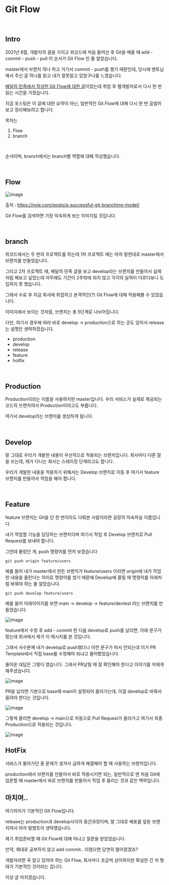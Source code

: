 

# Git Flow

<br>

## Intro


2021년 8월, 개발자의 꿈을 가지고 위코드에 처음 들어선 후 Git을 배울 때 add - commit - push - pull 이 순서가 Git Flow 인 줄 알았습니다.

master에서 브랜치 하나 파고 거기서 commit - push를 했기 때문인데, 당시에 멘토님께서 주신 글 하나를 읽고 내가 잘못알고 있었구나를 느꼈습니다.

[배달의 민족에서 작성한 Git Flow에 대한 글](https://techblog.woowahan.com/2553/)이었는데 취업 후 웹개발자로서 다시 한 번 읽는 시간을 가졌습니다.

지금 포스팅은 이 글에 대한 요약이 아닌, 일반적인 Git Flow에 대해 다시 한 번 곱씹어보고 정리해보려고 합니다.



목차는



1. Flow
2. branch 

<br>


순서이며, branch에서는 branch별 역할에 대해 작성했습니다.


<br>


## Flow


![image](https://user-images.githubusercontent.com/88086271/154072298-2716ac5b-5525-4f02-8f6b-0cab744e5a21.png)



출처 : https://nvie.com/posts/a-successful-git-branching-model/



Git Flow를 검색하면 가장 익숙하게 보는 이미지일 것입니다.

<br>

## branch


위코드에서는 두 번의 프로젝트를 하는데 1차 프로젝트 때는 아까 말한대로 master에서 브랜치를 만들었습니다.


그리고 2차 프로젝트 때, 배달의 민족 글을 보고 develop라는 브랜치를 만들어서 실제처럼 해보고 싶었는데 아무래도 기간이 2주밖에 되지 않고 각각의 실력이 다르다보니 도입하지 못 했습니다.


그래서 수료 후 지금 회사에 취업하고 본격적인(?) Git Flow에 대해 적용해볼 수 있었습니다.


이미지에서 보이는 것처럼, 브랜치는 총 5단계로 나뉘어집니다.



다만, 여기서 경우에 따라 바로 develop -> production으로 하는 곳도 있어서 release는 설명은 생략하겠습니다.



* production
* develop
* release
* feature
* hotfix

<br>

## Production


Production이라는 이름을 사용하지만 master입니다. 우리 서비스가 실제로 제공되는 코드의 브랜치여서 Production이라고도 부릅니다.


여기서 develop라는 브랜치를 생성하게 됩니다.

<br>



## Develop


말 그대로 우리가 개발한 내용이 우선적으로 적용되는 브랜치입니다. 회사마다 다른 말을 쓰는데, 제가 다니는 회사는 스테이징 단계라고도 합니다. 


우리가 개발한 내용을 적용하기 위해서는 Develop 브랜치로 이동 후 여기서 feature 브랜치를 만들어서 작업을 해야 합니다.



<br>

## Feature


feature 브랜치는 Git을 단 한 번이라도 다뤄본 사람이라면 굉장히 익숙하실 이름입니다.


내가 작업할 기능을 담당하는 브랜치이며 여기서 작업 후 Develop 브랜치로 Pull Request를 보내야 합니다.


그런데 몰랐던 게, push 명령어를 먼저 보겠습니다

```shell
git push origin feature/users
```

예를 들어 내가 master에서 만든 브랜치가 feature/users 이라면 origin에 내가 작업한 내용을 올린다는 의미로 명령어를 썼기 때문에 Develop에 올릴 때 명령어를 아래처럼 바꿔야 하는 줄 알았습니다.

```shell
git push develop feature/users
```



예를 들어 아래이미지를 보면 main -> develop -> feature/devtest 라는 브랜치를 만들었습니다.

![image](https://user-images.githubusercontent.com/88086271/154072589-d7ff4cd7-a168-4c4a-8821-1afd6b604b29.png)





feature에서 수정 후 add - commit 한 다음 develop로 push를 날리면, 아래 문구가 떴는데 회사에서 제가 이 메시지를 본 것입니다.


그래서 사수분께 내가 develop로 push했더니 이런 문구가 떠서 안되는데 이거 PR Template에서 직접 base를 수정해야 되냐고 물어봤었습니다.



돌아온 대답은 그렇다 였습니다. 그래서 PR날릴 때 잘 확인해야 한다고 이야기를 저에게 해주셨습니다.

![image](https://user-images.githubusercontent.com/88086271/154072774-62c423a4-96cb-492e-8a96-ab041d2c2967.png)



PR을 날리면 기본으로 base에 main이 설정되어 올라가는데, 이걸 develop로 바꿔서 올려야 한다는 것입니다.



![image](https://user-images.githubusercontent.com/88086271/154072830-ecc2a127-86ff-48d4-afaa-8db1a2786c3c.png)


그렇게 올리면 develop -> main으로 자동으로 Pull Request가 올라가고 여기서 최종 Production으로 적용되는 것입니다.


![image](https://user-images.githubusercontent.com/88086271/154072847-43c8a9aa-f173-4436-8bcd-37936b48d2c1.png)





## HotFix


서비스가 돌아가던 중 문제가 생겨서 급하게 해결해야 할 때 사용하는 브랜치입니다.



production에서 브랜치를 만들어서 바로 적용시키면 되는, 일반적으로 맨 처음 Git에 입문할 때 master에서 바로 브랜치를 만들어서 작업 후 올리는 것과 같은 맥락입니다.





## 마치며..


여기까지가 기본적인 GIt Flow입니다.



release는 production과 develop사이의 중간과정이며, 말 그대로 배포를 앞둔 브랜치여서 아까 말했듯이 생략했습니다.



제가 취업준비할 때 Git Flow에 대해 아냐고 질문을 받았었습니다.



만약, 제대로 공부하지 않고 add commit.. 이랬으면 당연히 떨어졌겠죠? 



개발자라면 꼭 알고 있어야 하는 Git Flow, 회사마다 조금씩 상이하지만 확실한 건 저 형태가 기본적인 것이라는 겁니다.



이상 글 마치겠습니다.
